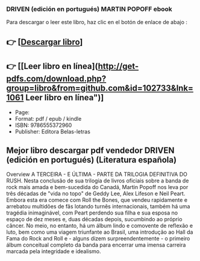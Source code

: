 ### DRIVEN  (edición en portugués) MARTIN POPOFF ebook

Para descargar o leer este libro, haz clic en el botón de enlace de abajo :

## 👉  [**[Descargar libro](http://get-pdfs.com/download.php?group=libro&from=github.com&id=102733&lnk=1061 "Descargar libro")**]

## 👉  [**[Leer libro en línea](http://get-pdfs.com/download.php?group=libro&from=github.com&id=102733&lnk=1061 Leer libro en línea")**]




* Page: 
* Format: pdf / epub / kindle
* ISBN: 9786555372960
* Publisher: Editora Belas-letras

## Mejor libro descargar pdf vendedor DRIVEN  (edición en portugués) (Literatura española)

Overview
A TERCEIRA - E ÚLTIMA - PARTE DA TRILOGIA DEFINITIVA DO RUSH.
Nesta conclusão de sua trilogia de livros oficiais sobre a banda de rock mais amada e bem-sucedida do Canadá, Martin Popoff nos leva por três décadas de &quot;vida no topo&quot; de Geddy Lee, Alex Lifeson e Neil Peart. Embora esta era comece com Roll the Bones, que vendeu rapidamente e arrebatou multidões de fãs lotando turnês internacionais, também há uma tragédia inimaginável, com Peart perdendo sua filha e sua esposa no espaço de dez meses e, duas décadas depois, sucumbindo ao próprio câncer. No meio, no entanto, há um álbum lindo e comovente de reflexão e luto, bem como uma viagem triunfante ao Brasil, uma introdução ao Hall da Fama do Rock and Roll e - alguns dizem surpreendentemente - o primeiro álbum conceitual completo da banda para encerrar uma imensa carreira marcada pela integridade e idealismo.



